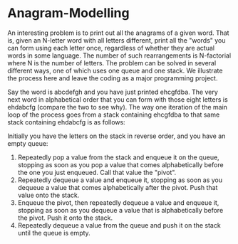 # Anagram-Modelling
An interesting problem is to print out all the anagrams of a given word.  That is, given an N-letter word with all letters different, print all the "words" you can form using each letter once, regardless of whether they are actual words in some language.  The number of such rearrangements is N-factorial where N is the number of letters.  The problem can be solved in several different ways, one of which uses one queue and one stack.  We illustrate the process here and leave the coding as a major programming project.

Say the word is abcdefgh and you have just printed ehcgfdba. The very next word in alphabetical order that you can form with those eight letters is ehdabcfg (compare the two to see why). The way one iteration of the main loop of the process goes from a stack 
containing ehcgfdba to that same stack containing ehdabcfg is as follows:

Initially you have the letters on the stack in reverse order, and you have an empty queue:
1.  Repeatedly pop a value from the stack and enqueue it on the queue, stopping as soon as you pop a value that comes alphabetically before the one you just enqueued.  Call that value the "pivot".
2.  Repeatedly dequeue a value and enqueue it, stopping as soon as you dequeue a value that comes alphabetically after the pivot.  Push that value onto the stack.
3.  Enqueue the pivot, then repeatedly dequeue a value and enqueue it, stopping as soon as you dequeue a value that is alphabetically before the pivot. Push it onto the stack.
4. Repeatedly dequeue a value from the queue and push it on the stack until the queue is empty.
